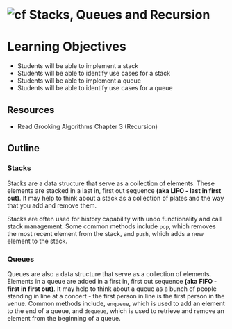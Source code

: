 ![cf](http://i.imgur.com/7v5ASc8.png) Stacks, Queues and Recursion
================================================================

# Learning Objectives
* Students will be able to implement a stack
* Students will be able to identify use cases for a stack
* Students will be able to implement a queue
* Students will be able to identify use cases for a queue

## Resources
* Read Grooking Algorithms Chapter 3 (Recursion)

## Outline

### Stacks
Stacks are a data structure that serve as a collection of elements. These elements are stacked in a last in, first out sequence **(aka LIFO - last in first out)**. It may help to think about a stack as a collection of plates and the way that you add and remove them.

Stacks are often used for history capability with undo functionality and call stack management. Some common methods include `pop`, which removes the most recent element from the stack, and `push`, which adds a new element to the stack.

### Queues
Queues are also a data structure that serve as a collection of elements. Elements in a queue are added in a first in, first out sequence **(aka FIFO - first in first out)**. It may help to think about a queue as a bunch of people standing in line at a concert - the first person in line is the first person in the venue. Common methods include, `enqueue`, which is used to add an element to the end of a queue, and `dequeue`, which is used to retrieve and remove an element from the beginning of a queue.
